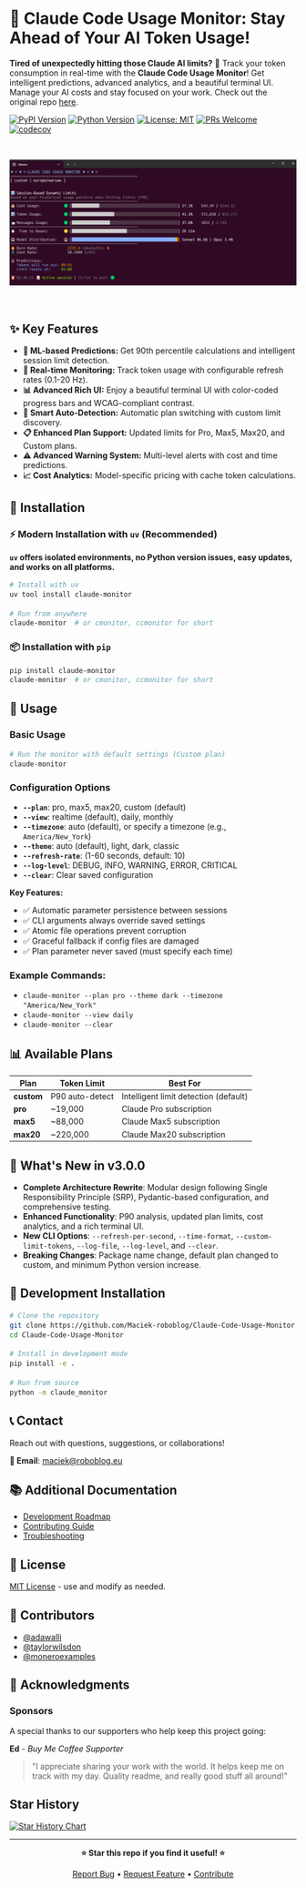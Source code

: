 # 🚀 Claude Code Usage Monitor: Stay Ahead of Your AI Token Usage!

**Tired of unexpectedly hitting those Claude AI limits?** 🛑 Track your token consumption in real-time with the **Claude Code Usage Monitor**! Get intelligent predictions, advanced analytics, and a beautiful terminal UI. Manage your AI costs and stay focused on your work.  Check out the original repo [here](https://github.com/Maciek-roboblog/Claude-Code-Usage-Monitor).

[![PyPI Version](https://img.shields.io/pypi/v/claude-monitor.svg)](https://pypi.org/project/claude-monitor/)
[![Python Version](https://img.shields.io/badge/python-3.9+-blue.svg)](https://python.org)
[![License: MIT](https://img.shields.io/badge/License-MIT-yellow.svg)](https://opensource.org/licenses/MIT)
[![PRs Welcome](https://img.shields.io/badge/PRs-welcome-brightgreen.svg)](http://makeapullrequest.com)
[![codecov](https://codecov.io/gh/Maciek-roboblog/Claude-Code-Usage-Monitor/branch/main/graph/badge.svg)](https://codecov.io/gh/Maciek-roboblog/Claude-Code-Usage-Monitor)

<br>

![Claude Token Monitor Screenshot](https://raw.githubusercontent.com/Maciek-roboblog/Claude-Code-Usage-Monitor/main/doc/scnew.png)

<br>

## ✨ Key Features

*   **🔮 ML-based Predictions:** Get 90th percentile calculations and intelligent session limit detection.
*   **🔄 Real-time Monitoring:** Track token usage with configurable refresh rates (0.1-20 Hz).
*   **📊 Advanced Rich UI:** Enjoy a beautiful terminal UI with color-coded progress bars and WCAG-compliant contrast.
*   **🤖 Smart Auto-Detection:** Automatic plan switching with custom limit discovery.
*   **📋 Enhanced Plan Support:** Updated limits for Pro, Max5, Max20, and Custom plans.
*   **⚠️ Advanced Warning System:** Multi-level alerts with cost and time predictions.
*   **📈 Cost Analytics:** Model-specific pricing with cache token calculations.

## 🚀 Installation

### ⚡ Modern Installation with `uv` (Recommended)

**`uv` offers isolated environments, no Python version issues, easy updates, and works on all platforms.**

```bash
# Install with uv
uv tool install claude-monitor

# Run from anywhere
claude-monitor  # or cmonitor, ccmonitor for short
```

### 📦 Installation with `pip`

```bash
pip install claude-monitor
claude-monitor  # or cmonitor, ccmonitor for short
```

## 📖 Usage

### Basic Usage

```bash
# Run the monitor with default settings (Custom plan)
claude-monitor
```

### Configuration Options

*   **`--plan`**: pro, max5, max20, custom (default)
*   **`--view`**: realtime (default), daily, monthly
*   **`--timezone`**: auto (default), or specify a timezone (e.g., `America/New_York`)
*   **`--theme`**: auto (default), light, dark, classic
*   **`--refresh-rate`**:  (1-60 seconds, default: 10)
*   **`--log-level`**:  DEBUG, INFO, WARNING, ERROR, CRITICAL
*   **`--clear`**: Clear saved configuration

**Key Features:**
- ✅ Automatic parameter persistence between sessions
- ✅ CLI arguments always override saved settings
- ✅ Atomic file operations prevent corruption
- ✅ Graceful fallback if config files are damaged
- ✅ Plan parameter never saved (must specify each time)

### Example Commands:

*   `claude-monitor --plan pro --theme dark --timezone "America/New_York"`
*   `claude-monitor --view daily`
*   `claude-monitor --clear`

## 📊 Available Plans

| Plan       | Token Limit | Best For                    |
|------------|-------------|-----------------------------|
| **custom** | P90 auto-detect   | Intelligent limit detection (default) |
| **pro**    | ~19,000       | Claude Pro subscription     |
| **max5**   | ~88,000       | Claude Max5 subscription    |
| **max20**  | ~220,000      | Claude Max20 subscription   |

## 🚀 What's New in v3.0.0

*   **Complete Architecture Rewrite**: Modular design following Single Responsibility Principle (SRP), Pydantic-based configuration, and comprehensive testing.
*   **Enhanced Functionality**: P90 analysis, updated plan limits, cost analytics, and a rich terminal UI.
*   **New CLI Options**:  `--refresh-per-second`, `--time-format`, `--custom-limit-tokens`, `--log-file`, `--log-level`, and `--clear`.
*   **Breaking Changes**: Package name change, default plan changed to custom, and minimum Python version increase.

## 🔧 Development Installation

```bash
# Clone the repository
git clone https://github.com/Maciek-roboblog/Claude-Code-Usage-Monitor.git
cd Claude-Code-Usage-Monitor

# Install in development mode
pip install -e .

# Run from source
python -m claude_monitor
```

## 📞 Contact

Reach out with questions, suggestions, or collaborations!

**📧 Email**: [maciek@roboblog.eu](mailto:maciek@roboblog.eu)

## 📚 Additional Documentation

-   [Development Roadmap](DEVELOPMENT.md)
-   [Contributing Guide](CONTRIBUTING.md)
-   [Troubleshooting](TROUBLESHOOTING.md)

## 📝 License

[MIT License](LICENSE) - use and modify as needed.

## 🤝 Contributors

*   [@adawalli](https://github.com/adawalli)
*   [@taylorwilsdon](https://github.com/taylorwilsdon)
*   [@moneroexamples](https://github.com/moneroexamples)

## 🙏 Acknowledgments

### Sponsors

A special thanks to our supporters who help keep this project going:

**Ed** - *Buy Me Coffee Supporter*
> "I appreciate sharing your work with the world. It helps keep me on track with my day. Quality readme, and really good stuff all around!"

## Star History

[![Star History Chart](https://api.star-history.com/svg?repos=Maciek-roboblog/Claude-Code-Usage-Monitor&type=Date)](https://www.star-history.com/#Maciek-roboblog/Claude-Code-Usage-Monitor&Date)

---

<div align="center">

**⭐ Star this repo if you find it useful! ⭐**

[Report Bug](https://github.com/Maciek-roboblog/Claude-Code-Usage-Monitor/issues) • [Request Feature](https://github.com/Maciek-roboblog/Claude-Code-Usage-Monitor/issues) • [Contribute](CONTRIBUTING.md)

</div>